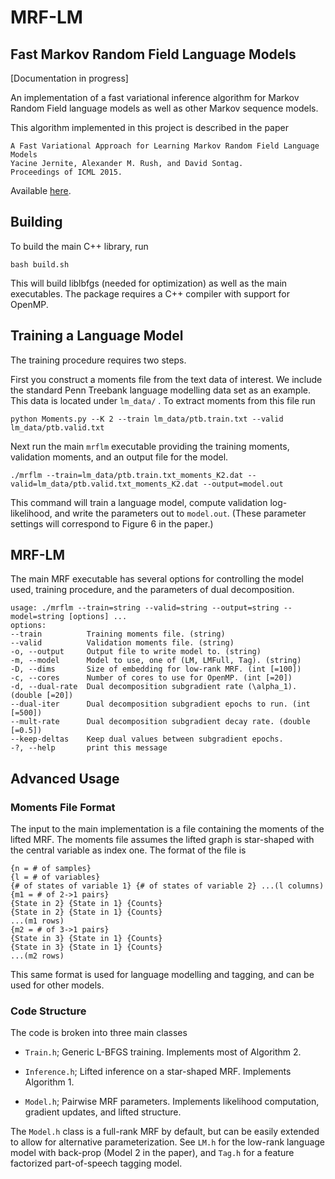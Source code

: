# MRF-LM
## Fast Markov Random Field Language Models

[Documentation in progress]

An implementation of a fast variational inference algorithm for Markov
Random Field language models as well as other Markov sequence models.

This algorithm implemented in this project is described in the paper

    A Fast Variational Approach for Learning Markov Random Field Language Models
    Yacine Jernite, Alexander M. Rush, and David Sontag.
    Proceedings of ICML 2015.

Available [here](http://people.seas.harvard.edu/~srush/icml15.pdf).

## Building

To build the main C++ library, run

    bash build.sh

This will build liblbfgs (needed for optimization) as well as the main
executables. The package requires a C++ compiler with support for
OpenMP.

## Training a Language Model

The training procedure requires two steps.

First you construct a moments file from the text data of interest. We include the
standard Penn Treebank language modelling data set as an example. This data is located under `lm_data/` . To extract moments from this file run

    python Moments.py --K 2 --train lm_data/ptb.train.txt --valid lm_data/ptb.valid.txt


Next run the main `mrflm` executable providing the training moments, validation moments, and an output file for the model.

    ./mrflm --train=lm_data/ptb.train.txt_moments_K2.dat --valid=lm_data/ptb.valid.txt_moments_K2.dat --output=model.out

This command will train a language model, compute validation
log-likelihood, and write the parameters out to `model.out`. (These
parameter settings will correspond to Figure 6 in the paper.)

## MRF-LM

The main MRF executable has several options for controlling the
model used, training procedure, and the parameters of dual decomposition.

    usage: ./mrflm --train=string --valid=string --output=string --model=string [options] ...
    options:
    --train          Training moments file. (string)
    --valid          Validation moments file. (string)
    -o, --output     Output file to write model to. (string)
    -m, --model      Model to use, one of (LM, LMFull, Tag). (string)
    -D, --dims       Size of embedding for low-rank MRF. (int [=100])
    -c, --cores      Number of cores to use for OpenMP. (int [=20])
    -d, --dual-rate  Dual decomposition subgradient rate (\alpha_1). (double [=20])
    --dual-iter      Dual decomposition subgradient epochs to run. (int [=500])
    --mult-rate      Dual decomposition subgradient decay rate. (double [=0.5])
    --keep-deltas    Keep dual values between subgradient epochs.
    -?, --help       print this message

## Advanced Usage

### Moments File Format

The input to the main implementation is a file containing the moments of the lifted
MRF. The moments file assumes the lifted graph is star-shaped with the central variable
as index one. The format of the file is

    {n = # of samples}
    {l = # of variables}
    {# of states of variable 1} {# of states of variable 2} ...(l columns)
    {m1 = # of 2->1 pairs}
    {State in 2} {State in 1} {Counts}
    {State in 2} {State in 1} {Counts}
    ...(m1 rows)
    {m2 = # of 3->1 pairs}
    {State in 3} {State in 1} {Counts}
    {State in 3} {State in 1} {Counts}
    ...(m2 rows)

This same format is used for language modelling and tagging, and can be used for other models.

### Code Structure

The code is broken into three main classes

* `Train.h`; Generic L-BFGS training. Implements most of Algorithm 2.

* `Inference.h`; Lifted inference on a star-shaped MRF. Implements Algorithm 1.

* `Model.h`; Pairwise MRF parameters. Implements likelihood computation, gradient updates, and lifted structure.

The `Model.h` class is a full-rank MRF by default, but can be easily
extended to allow for alternative parameterization. See `LM.h` for the low-rank
language model with back-prop (Model 2 in the paper), and `Tag.h` for a feature
factorized part-of-speech tagging model.
